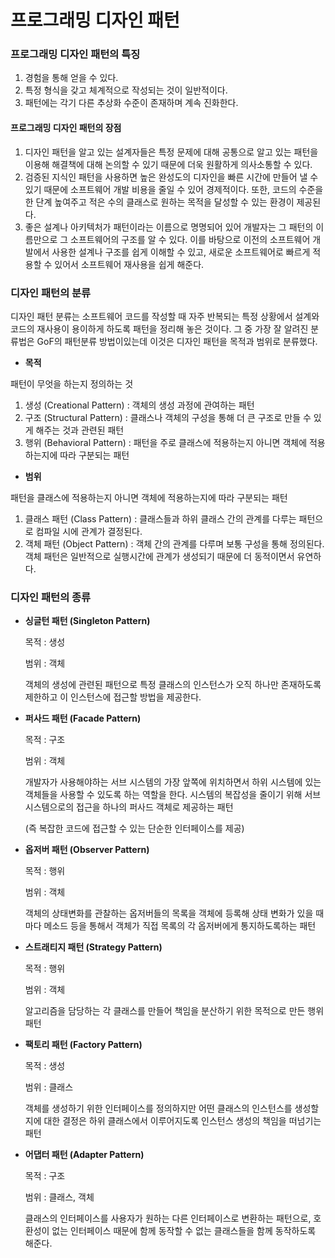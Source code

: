 # 프로그래밍 디자인 패턴

### 프로그래밍 디자인 패턴의 특징

1. 경험을 통해 얻을 수 있다.
2. 특정 형식을 갖고 체계적으로 작성되는 것이 일반적이다.
3. 패턴에는 각기 다른 추상화 수준이 존재하며 계속 진화한다.



#### 프로그래밍 디자인 패턴의 장점

1. 디자인 패턴을 알고 있는 설계자들은 특정 문제에 대해 공통으로 알고 있는 패턴을 이용해 해결책에 대해 논의할 수 있기 때문에 더욱 원활하게 의사소통할 수 있다.
2. 검증된 지식인 패턴을 사용하면 높은 완성도의 디자인을 빠른 시간에 만들어 낼 수 있기 때문에 소프트웨어 개발 비용을 줄일 수 있어 경제적이다. 또한, 코드의 수준을 한 단계 높여주고 적은 수의 클래스로 원하는 목적을 달성할 수 있는 환경이 제공된다.
3. 좋은 설계나 아키텍처가 패턴이라는 이름으로 명명되어 있어 개발자는 그 패턴의 이름만으로 그 소프트웨어의 구조를 알 수 있다. 이를 바탕으로 이전의 소프트웨어 개발에서 사용한 설계나 구조를 쉽게 이해할 수 있고, 새로운 소프트웨어로 빠르게 적용할 수 있어서 소프트웨어 재사용을 쉽게 해준다.



### 디자인 패턴의 분류

디자인 패턴 분류는 소프트웨어 코드를 작성할 때 자주 반복되는 특정 상황에서 설계와 코드의 재사용이 용이하게 하도록 패턴을 정리해 놓은 것이다. 그 중 가장 잘 알려진 분류법은 GoF의 패턴분류 방법이있는데 이것은 디자인 패턴을 목적과 범위로 분류했다.

- **목적**

패턴이 무엇을 하는지 정의하는 것

1. 생성 (Creational Pattern) : 객체의 생성 과정에 관여하는 패턴
2. 구조 (Structural Pattern) : 클래스나 객체의 구성을 통해 더 큰 구조로 만들 수 있게 해주는 것과 관련된 패턴
3. 행위 (Behavioral Pattern) : 패턴을 주로 클래스에 적용하는지 아니면 객체에 적용하는지에 따라 구분되는 패턴



- **범위**

패턴을 클래스에 적용하는지 아니면 객체에 적용하는지에 따라 구분되는 패턴

1. 클래스 패턴 (Class Pattern) : 클래스들과 하위 클래스 간의 관계를 다루는 패턴으로 컴파일 시에 관계가 결정된다.
2. 객체 패턴 (Object Pattern) : 객체 간의 관계를 다루며 보통 구성을 통해 정의된다. 객체 패턴은 일반적으로 실행시간에 관계가 생성되기 때문에 더 동적이면서 유연하다.



### 디자인 패턴의 종류

- **싱글턴 패턴 (Singleton Pattern)**

  목적 : 생성

  범위 : 객체

  객체의 생성에 관련된 패턴으로 특정 클래스의 인스턴스가 오직 하나만 존재하도록 제한하고 이 인스턴스에 접근할 방법을 제공한다.

  

- **퍼사드 패턴 (Facade Pattern)**

  목적 : 구조

  범위 : 객체

  개발자가 사용해야하는 서브 시스템의 가장 앞쪽에 위치하면서 하위 시스템에 있는 객체들을 사용할 수 있도록 하는 역할을 한다. 시스템의 복잡성을 줄이기 위해 서브 시스템으로의 접근을 하나의 퍼사드 객체로 제공하는 패턴

  (즉 복잡한 코드에 접근할 수 있는 단순한 인터페이스를 제공)

  

- **옵저버 패턴 (Observer Pattern)**

  목적 : 행위

  범위 : 객체

  객체의 상태변화를 관찰하는 옵저버들의 목록을 객체에 등록해 상태 변화가 있을 때 마다 메소드 등을 통해서 객체가 직접 목록의 각 옵저버에게 통지하도록하는 패턴



- **스트래티지 패턴 (Strategy Pattern)**

  목적 : 행위

  범위 : 객체

  알고리즘을 담당하는 각 클래스를 만들어 책임을 분산하기 위한 목적으로 만든 행위 패턴



- **팩토리 패턴 (Factory Pattern)**

  목적 : 생성

  범위 : 클래스

  객체를 생성하기 위한 인터페이스를 정의하지만 어떤 클래스의 인스턴스를 생성할지에 대한 결정은 하위 클래스에서 이루어지도록 인스턴스 생성의 책임을 떠넘기는 패턴



- **어댑터 패턴 (Adapter Pattern)**

  목적 : 구조

  범위 : 클래스, 객체

  클래스의 인터페이스를 사용자가 원하는 다른 인터페이스로 변환하는 패턴으로, 호환성이 없는 인터페이스 때문에 함께 동작할 수 없는 클래스들을 함께 동작하도록 해준다.